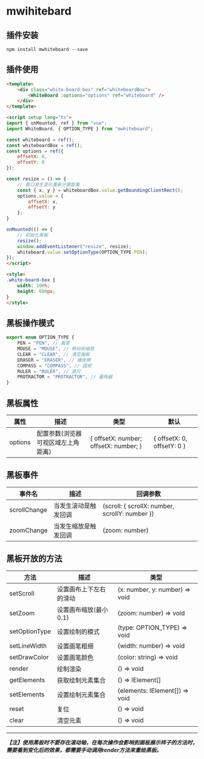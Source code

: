 # mwihitebard

## 插件安装
```shell
npm install mwhiteboard --save
```

## 插件使用
```html
<template>
    <div class="white-board-box" ref="whiteboardBox">
        <WhiteBoard :options="options" ref="whiteboard" />
    </div>
</template>

<script setup lang="ts">
import { onMounted, ref } from "vue";
import WhiteBoard, { OPTION_TYPE } from "mwhiteboard";

const whiteboard = ref();
const whiteboardBox = ref();
const options = ref({
    offsetX: 0,
    offsetY: 0
});

const resize = () => {
    // 窗口发生变化重新计算距离
    const { x, y } = whiteboardBox.value.getBoundingClientRect();
    options.value = {
        offsetX: x,
        offsetY: y
    };
}

onMounted(() => {
    // 初始化黑板
    resize();
    window.addEventListener("resize", resize);
    whiteboard.value.setOptionType(OPTION_TYPE.PEN);
});
</script>

<style>
.white-board-box {
    width: 100%;
    height: 600px;
}
</style>
```

## 黑板操作模式
```ts
export enum OPTION_TYPE {
    PEN = "PEN", // 画笔
    MOUSE = "MOUSE", // 移动和缩放
    CLEAR = "CLEAR", // 清空画板
    ERASER = "ERASER", // 橡皮擦
    COMPASS = "COMPASS", // 圆规
    RULER = "RULER", // 直尺
    PROTRACTOR = "PROTRACTOR", // 量角器
}
```

## 黑板属性
| 属性 | 描述 | 类型 | 默认 |
| ----------- | ----------- | ----------- | ----------- |
| options | 配置参数(浏览器可视区域左上角距离) | { offsetX: number; offsetX: number; } | { offsetX: 0, offsetY: 0 } |

## 黑板事件
| 事件名 | 描述 | 回调参数 |
| ----------- | ----------- | ----------- |
| scrollChange | 当发生滚动是触发回调 | (scroll: { scrollX: number, scrollY: number }) |
| zoomChange | 当发生缩放是触发回调 | (zoom: number) |

## 黑板开放的方法
| 方法 | 描述 | 类型 |
| ----------- | ----------- | ----------- |
| setScroll | 设置画布上下左右的滑动 | (x: number, y: number) => void |
| setZoom | 设置画布缩放(最小0.1) | (zoom: number) => void |
| setOptionType | 设置绘制的模式 | (type: OPTION_TYPE) => void |
| setLineWidth | 设置画笔粗细 | (width: number) => void |
| setDrawColor | 设置画笔颜色 | (color: string) => void |
| render | 绘制渲染 | () => void |
| getElements | 获取绘制元素集合 | () => IElement[] |
| setElements | 设置绘制元素集合 | (elements: IElement[]) => void |
| reset | 复位 | () => void |
| clear | 清空元素 | () => void |


------------------------------------------
***【注】使用黑板时不要存在滚动轴，在每次操作会影响到画板展示样子的方法时，需要看到变化后的效果，都需要手动调用render方法来重绘黑板。***